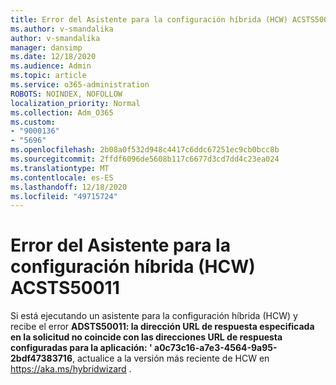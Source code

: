 ```yaml
---
title: Error del Asistente para la configuración híbrida (HCW) ACSTS50011
ms.author: v-smandalika
author: v-smandalika
manager: dansimp
ms.date: 12/18/2020
ms.audience: Admin
ms.topic: article
ms.service: o365-administration
ROBOTS: NOINDEX, NOFOLLOW
localization_priority: Normal
ms.collection: Adm_O365
ms.custom:
- "9000136"
- "5696"
ms.openlocfilehash: 2b08a0f532d948c4417c6ddc67251ec9cb0bcc8b
ms.sourcegitcommit: 2ffdf6096de5608b117c6677d3cd7dd4c23ea024
ms.translationtype: MT
ms.contentlocale: es-ES
ms.lasthandoff: 12/18/2020
ms.locfileid: "49715724"
---
```

# <a name="hybrid-configuration-wizard-hcw-error-acsts50011"></a>Error del Asistente para la configuración híbrida (HCW) ACSTS50011

Si está ejecutando un asistente para la configuración híbrida (HCW) y recibe el error **ADSTS50011: la dirección URL de respuesta especificada en la solicitud no coincide con las direcciones URL de respuesta configuradas para la aplicación: ' a0c73c16-a7e3-4564-9a95-2bdf47383716**, actualice a la versión más reciente de HCW en https://aka.ms/hybridwizard .




